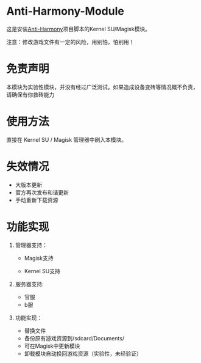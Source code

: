 # Anti-Harmony-Module

这是安装[Anti-Harmony](https://github.com/BlueArchiveCN/Anti-Harmony/)项目脚本的Kernel SU/Magisk模块。

注意：修改游戏文件有一定的风险，用别怕，怕别用！

# 免责声明

本模块为实验性模块，并没有经过广泛测试。如果造成设备变砖等情况概不负责，请确保有你救砖能力

# 使用方法

直接在 Kernel SU / Magisk 管理器中刷入本模块。

# 失效情况
- 大版本更新
- 官方再次发布和谐更新
- 手动重新下载资源

# 功能实现
1. 管理器支持：

   - Magisk支持

   - Kernel SU支持

2. 服务器支持:

   - 官服
   - b服

3. 功能实现：

   - 替换文件
   - 备份原有游戏资源到/sdcard/Documents/
   - 可在Magisk中更新模块
   - 卸载模块自动换回游戏资源（实验性，未经验证）
